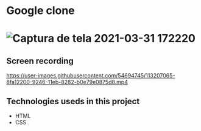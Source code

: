 <h1> Google clone <h1>

![Captura de tela 2021-03-31 172220](https://user-images.githubusercontent.com/54694745/113206344-bc086e80-9245-11eb-87e7-8bec579fa41a.png)

## Screen recording 
https://user-images.githubusercontent.com/54694745/113207065-8fa12200-9246-11eb-8282-b0e79e0875d8.mp4

## Technologies useds in this project 
- HTML
- CSS
